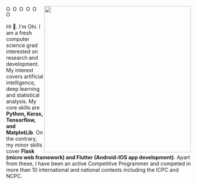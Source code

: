 <!--### Hi there 👋

**QuwsarOhi/QuwsarOhi** is a ✨ _special_ ✨ repository because its `README.md` (this file) appears on your GitHub profile.

Here are some ideas to get you started:

- 🔭 I’m currently working on ...
- 🌱 I’m currently learning ...
- 👯 I’m looking to collaborate on ...
- 🤔 I’m looking for help with ...
- 💬 Ask me about ...
- 📫 How to reach me: ...
- 😄 Pronouns: ...
- ⚡ Fun fact: ...
-->

[<img align="right" width="400" src="https://github-readme-stats.vercel.app/api?username=QuwsarOhi&show_icons=true"/>](https://github.com/QuwsarOhi/)

<a href="https://www.linkedin.com/in/quwsarohi/" target="_blank" rel="noopener noreferrer">
  <img align="left" alt="Ohi's Linkdein" width="15px" src="https://cdn.jsdelivr.net/npm/simple-icons@v3/icons/linkedin.svg" />
</a>
<a href="https://www.researchgate.net/profile/Abu_Ohi" target="_blank" rel="noopener noreferrer">
  <img align="left" alt="Ohi's ResearchGate" width="15px" src="https://cdn.jsdelivr.net/npm/simple-icons@3.2.0/icons/researchgate.svg" />
</a>
<a href="https://kaggle.com/quwsarohi/" target="_blank" rel="noopener noreferrer">
  <img align="left" alt="Ohi's Kaggle" width="15px" src="https://cdn.jsdelivr.net/npm/simple-icons@3.1.0/icons/kaggle.svg" />
</a>
<a href="https://stackoverflow.com/users/6165983/quwsar-ohi" target="_blank" rel="noopener noreferrer">
  <img align="left" alt="Ohi's StackOverflow" width="15px" src="https://cdn.jsdelivr.net/npm/simple-icons@3.3.0/icons/stackoverflow.svg" />
</a>
<a href="https://www.stopstalk.com/user/profile/QuwsarOhi" target="_blank" rel="noopener noreferrer">
  <img align="left" alt="Ohi's Competitive Programming Profile" width="15px" src="https://cdn.jsdelivr.net/npm/simple-icons@3.2.0/icons/codewars.svg" />
</a>
<a href="https://www.codechef.com/users/quwsarohi" target="_blank" rel="noopener noreferrer">
  <img align="left" alt="Ohi's CodeChef" width="15px" src="https://cdn.jsdelivr.net/npm/simple-icons@3.2.0/icons/codechef.svg" />
</a>
<br />
<br />

Hi 👋. I'm Ohi. I am a fresh computer science grad interested on research and development. My interest covers artificial intelligence, deep learning and statistical analysis. My core skills are **Python, Keras, Tensorflow, and MatplotLib**. On the contrary, my minor skills cover **Flask (micro web framework) and Flutter (Android-IOS app development)**. Apart from these, I have been an active Competitive Programmer and competed in more than 10 international and national contests including the ICPC and NCPC.
